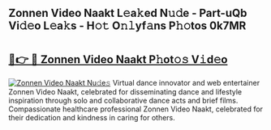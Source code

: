 ## Zonnen Video Naakt L𝚎a𝚔ed N𝚞𝚍e - Part-uQb Vi𝚍𝚎o L𝚎a𝚔s - H𝚘𝚝 O𝚗𝚕yf𝚊ns P𝚑𝚘tos 0k7MR

# <h2><a href="http://kf6bfa7.oniu.top/?m=Zonnen+Video+Naakt">🔗👉 🔴 Zonnen Video Naakt P𝚑ot𝚘𝚜 V𝚒d𝚎o</a></h2>

[![Zonnen Video Naakt Nu𝚍e𝚜](https://i.imgur.com/0qMVB7G.gif)](http://kf6bfa7.oniu.top/?m=Zonnen+Video+Naakt)
Virtual dance innovator and web entertainer Zonnen Video Naakt, celebrated for disseminating dance and lifestyle inspiration through solo and collaborative dance acts and brief films. Compassionate healthcare professional Zonnen Video Naakt, celebrated for their dedication and kindness in caring for others.  
